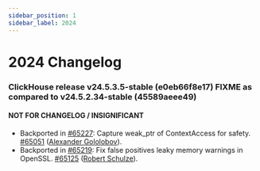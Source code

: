 ```yaml
---
sidebar_position: 1
sidebar_label: 2024
---
```


# 2024 Changelog

### ClickHouse release v24.5.3.5-stable (e0eb66f8e17) FIXME as compared to v24.5.2.34-stable (45589aeee49)

#### NOT FOR CHANGELOG / INSIGNIFICANT

* Backported in [#65227](https://github.com/ClickHouse/ClickHouse/issues/65227): Capture weak_ptr of ContextAccess for safety. [#65051](https://github.com/ClickHouse/ClickHouse/pull/65051) ([Alexander Gololobov](https://github.com/davenger)).
* Backported in [#65219](https://github.com/ClickHouse/ClickHouse/issues/65219): Fix false positives leaky memory warnings in OpenSSL. [#65125](https://github.com/ClickHouse/ClickHouse/pull/65125) ([Robert Schulze](https://github.com/rschu1ze)).


